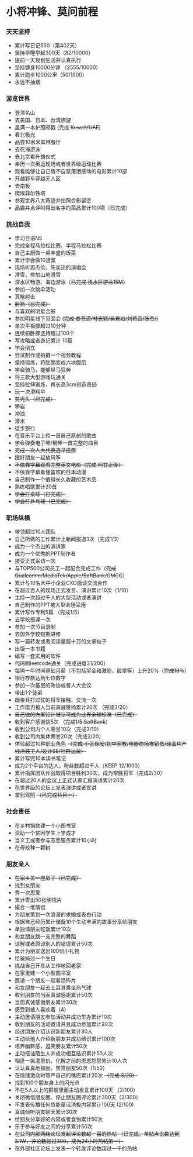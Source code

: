 # 小将冲锋、莫问前程
### 天天坚持
* 累计写日记500（第402天）
* 坚持早睡早起300天（82/10000）
* 提前一天规划生活并认真执行
* 坚持健身10000分钟 （2555/10000）
* 累计跑步1000公里（50/1000）
* 永远不抽烟
### 游览世界
* 登顶名山
* 去美国、日本、台湾旅游
* 盖满一本护照邮戳 (完成 ~~Kuwait/UAE~~)
* 看北极光
* 品尝10家米其林餐厅
* 去死海游泳
* 去北京看升旗仪式
* 亲历一次奥运现场或者世界级运动比赛
* 观看能够让自己情不自禁落泪感动的电影累计10部
* 开越野车穿越无人区
* 去南极
* 爬埃菲尔铁塔
* 参观世界八大奇迹并拍照合影留恋
* 品尝并点评叫得出名字的菜品累计100项（~~已完成~~）
### 挑战自我
* 学习日语N5
* 完成全程马拉松比赛、半程马拉松比赛
* 自己主厨做一桌丰盛的饭菜
* 累计学会做10道菜
* 现场听周杰伦、陈奕迅的演唱会
* 滑雪，参加山地滑雪
* 深水区畅游、海边游泳（~~已完成 浅水区游泳15M~~）
* 参加一次跳伞活动
* 真枪射击
* ~~射箭（已完成）~~
* 与喜欢的明星合影
* 参加明星线下见面会 (~~完成 娄艺潇/林志颖/吴君如/刘若音/张杰/)~~
* 单次平板撑超过10分钟
* 连续俯卧撑坚持超过100个
* 写攻略或者游记累计 10篇
* 学会倒立
* 尝试制作或拍摄一个视频教程
* 坚持锻炼，将肚腩变成六块腹肌
* 学会骑马，能够纵马狂奔
* 将三款大型游戏玩通关
* 坚持拉伸锻炼，再长高3cm创造奇迹
* 玩一次滑翔伞
* ~~剪光头（已完成）~~
* 攀岩
* 冲浪
* 潜水
* 徒步旅行
* 在音乐平台上传一首自己原创的歌曲
* 学会弹奏电子琴/钢琴一首完整的曲目
* ~~完成一次人大代表选举投票~~
* 跟好朋友一起放风筝
* ~~不依靠字幕观看完整英文电影（完成 阿甘正传）~~
* 不依靠字幕看懂喜欢的日本动漫
* 自己制作一个值得长久收藏的艺术品
* 熟练唱歌累计20首
* ~~学会打桌球（已完成）~~
* ~~学会打乒乓球（已完成）~~
### 职场纵横
* 带领超过10人团队
* 自己所做的工作累计上新闻报道3次（完成1/3）
* 成为一个杰出的演讲家
* 成为一个优秀的PPT制作者
* 接受正式采访一次
* 与TOP500公司员工一起配合完成工作（~~完成Qualcomm/MediaTek/Apple/SoftBank/CMCC~~）
* 累计与10名大中小企业CXO面谈交流合作
* 在超过百人的现场正式发言、演讲累计10次（1/10）
* 主持一次超过千人的大型活动或者演讲
* 自己制作的PPT被大型会场采用
* 累计写作专利5篇 （完成1/5）
* 去学校授课一次
* 参加一次节目录制
* 去国外学校短期进修
* 写一篇转发或者阅读量超十万的文章帖子
* 出版一本书籍
* 编写一套实用的软件
* 代码刷leetcode通关（完成进度31/200）
* 每隔一年时间基础月薪（不包括奖金和激励、股票等）上升20%（~~完成10%~~）
* 银行存款达到七位数字
* 参加一次基层的政协或者人大会议
* 带出1个徒弟
* 跟带兵打过仗的将军接触、交流一次
* 工作能力被人当前真诚赞扬累计20次 （完成3/20）
* ~~自己做的方案设计被认可成为业界全球标准（已完成）~~
* 收到客户感谢信5次 （~~完成1/5:SoftBank~~）
* 收到公司内个人荣誉10次（完成3/10）
* 收到公司内集体荣誉20次（完成2/20）
* 体验超过10种职业角色 ~~（完成 小区保安/初中家教/电器商场推销员/硅晶片产线涂装工人/设计SE/社群运营）~~
* 累计写完10本读书笔记
* 成为2个平台的达人，粉丝数超过千人（KEEP 12/1000）
* 累计指挥团队作战取得项目胜利30次，成为常胜将军（完成2/30）
* 在超过20人的会议上正式认真汇报演讲累计20次
* 在世界级的论坛上发表演讲或者宣讲
* 拿到驾照 ~~（已完成科目一）~~
### 社会责任
* 在乡村捐款建一个小图书室
* 资助一个贫困学生上学成才
* 当义工或者参与志愿服务累计10小时
* 在母校种一颗树
### 朋友亲人
* ~~在家乡盖一座房子（已完成）~~
* 找到女朋友
* 秀一次恩爱
* 累计寄出50张明信片
* 撮合一堆情侣
* 为朋友策划一次浪漫的求婚或表白行动
* 根据自己经历累计储备10个生动丰满的故事分享给朋友
* 单独请朋友吃饭累计10次
* 和女朋友跳一支完整的舞蹈
* 谅解或者原谅别人的错误累计50次
* 累计为朋友送出100份小礼物
* 给爸妈过一个生日
* 挑战自己开车从工作地回老家
* 在家里建一个小型图书室
* 邀请一个朋友一起看恐怖片
* 和女朋友一起去土耳其乘坐热气球
* 收到朋友的当面真诚感谢累计50次
* 当面真诚感谢朋友累计30次
* 感受到被人喜欢着（4）
* 主动邀请朋友参加活动并成功举办累计10次
* 收到朋友的活动邀请并且成功参加累计20次
* 经过朋友介绍认识新朋友累计30人
* 主动给他人介绍新朋友并成功结识累计100次
* 培养幽默感，逗笑朋友累计50次
* 主动搭讪陌生人并成功相互结识累计50人次
* 相逢一笑泯恩仇，化解之前的恩恩怨怨累计10人次
* 认认真真地鼓励、赞赏朋友50次（1/50）
* 在情绪激动时管严自己的嘴巴累计20次 ~~（完成 3/20）~~
* 找到100个朋友身上的闪光点
* 不在5人以上的群聊里面主动发言累计100天 （2/100）
* 关闭微信朋友圈、停止朋友圈评论累计300天（2/300）
* 不发表传播任何负能量活消极内容累计100天 (2/100)
* 真诚倾听朋友聊天累计30次
* 给朋友分享好的内容或者食物累计50次
* 乐于参与好友之间的分享累计50次
* ~~在公司内部网络论坛发起评论数超一百的热帖 （已完成，单贴点击数达到3.1W，评论数超过300，成为24小时热帖第一）~~
* 在外部社区论坛上发表一个转发评论数超过一千的热帖
